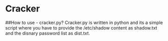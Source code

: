 # Cracker

##How to use - cracker.py?
Cracker.py is written in python and its a simple script where you have to provide the /etc/shadow content as shadow.txt and the disnary password list as dist.txt.
